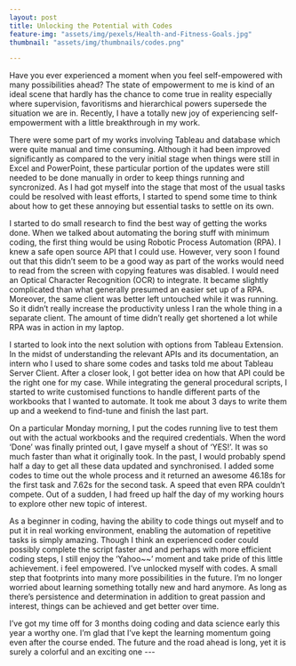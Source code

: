 ```yaml
---
layout: post
title: Unlocking the Potential with Codes
feature-img: "assets/img/pexels/Health-and-Fitness-Goals.jpg"
thumbnail: "assets/img/thumbnails/codes.png"

---
```


Have you ever experienced a moment when you feel self-empowered with many possibilities ahead? The state of empowerment to me is kind of an ideal scene that hardly has the chance to come true in reality especially where supervision, favoritisms and hierarchical powers supersede the situation we are in. Recently, I have a totally new joy of experiencing self-empowerment with a little breakthrough in my work.

There were some part of my works involving Tableau and database which were quite manual and time consuming. Although it had been improved significantly as compared to the very initial stage when things were still in Excel and PowerPoint, these particular portion of the updates were still needed to be done manually in order to keep things running and syncronized. As I had got myself into the stage that most of the usual tasks could be resolved with least efforts, I started to spend some time to think about how to get these annoying but essential tasks to settle on its own.

I started to do small research to find the best way of getting the works done. When we talked about automating the boring stuff with minimum coding, the first thing would be using Robotic Process Automation (RPA). I knew a safe open source API that I could use. However, very soon I found out that this didn’t seem to be a good way as part of the works would need to read from the screen with copying features was disabled. I would need an Optical Character Recognition (OCR) to integrate. It became slightly complicated than what generally presumed an easier set up of a RPA. Moreover, the same client was better left untouched while it was running. So it didn’t really increase the productivity unless I ran the whole thing in a separate client. The amount of time didn’t really get shortened a lot while RPA was in action in my laptop.

I started to look into the next solution with options from Tableau Extension. In the midst of understanding the relevant APIs and its documentation, an intern who I used to share some codes and tasks told me about Tableau Server Client. After a closer look, I got better idea on how that API could be the right one for my case. While integrating the general procedural scripts, I started to write customised functions to handle different parts of the workbooks that I wanted to automate. It took me about 3 days to write them up and a weekend to find-tune and finish the last part.

On a particular Monday morning, I put the codes running live to test them out with the actual workbooks and the required credentials. When the word ‘Done’ was finally printed out, I gave myself a shout of ‘YES!’. It was so much faster than what it originally took. In the past, I would probably spend half a day to get all these data updated and synchronised.  I added some codes to time out the whole process and it returned an awesome 46.18s for the first task and 7.62s for the second task. A speed that even RPA couldn’t compete. Out of a sudden, I had freed up half the day of my working hours to explore other new topic of interest.

As a beginner in coding, having the ability to code things out myself and to put it in real working environment, enabling the automation of repetitive tasks is simply amazing. Though I think an experienced coder could possibly complete the script faster and and perhaps with more efficient coding steps, I still enjoy the ‘Yahoo~~’ moment and take pride of this little achievement. i feel empowered. I’ve unlocked myself with codes. A small step that footprints into many more possibilities in the future. I’m no longer worried about learning something totally new and hard anymore. As long as there’s persistence and determination in addition to great passion and interest, things can be achieved and get better over time.

I’ve got my time off for 3 months doing coding and data science early this year a worthy one. I’m glad that I’ve kept the learning momentum going even after the course ended. The future and the road ahead is long, yet it is surely a colorful and an exciting one ---
